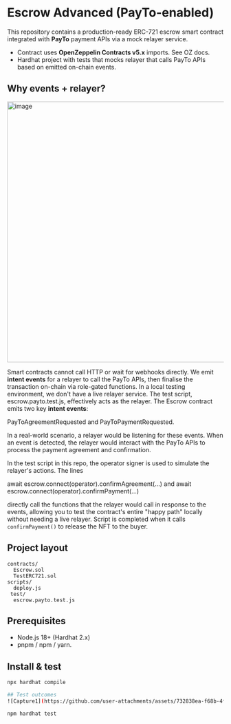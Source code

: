 
# Escrow Advanced (PayTo-enabled)

This repository contains a production-ready ERC-721 escrow smart contract integrated with **PayTo** payment APIs via a mock relayer service.

- Contract uses **OpenZeppelin Contracts v5.x** imports. See OZ docs.  
- Hardhat project with tests that mocks relayer that calls PayTo APIs based on emitted on-chain events.

## Why events + relayer?

<img width="1890" height="606" alt="image" src="https://github.com/user-attachments/assets/484db5e6-ff6f-41d8-91a5-a0c0ed5e6912" />

Smart contracts cannot call HTTP or wait for webhooks directly. We emit **intent events** for a relayer to call the PayTo APIs, then finalise the transaction on-chain via role-gated functions. 
In a local testing environment, we don't have a live relayer service. The test script, escrow.payto.test.js, effectively acts as the relayer.
The Escrow contract emits two key **intent events**: 

PayToAgreementRequested  and 
PayToPaymentRequested. 

In a real-world scenario, a relayer would be listening for these events. When an event is detected, the relayer would interact with the PayTo APIs to process the payment agreement and confirmation.

In the test script in this repo, the operator signer is used to simulate the relayer's actions. The lines 

await escrow.connect(operator).confirmAgreement(...) and 
await escrow.connect(operator).confirmPayment(...) 

directly call the functions that the relayer would call in response to the events, allowing you to test the contract's entire "happy path" locally without needing a live relayer.
Script is completed when it calls `confirmPayment()` to release the NFT to the buyer.



## Project layout
```
contracts/
  Escrow.sol
  TestERC721.sol
scripts/
  deploy.js
 test/
  escrow.payto.test.js
```

## Prerequisites
- Node.js 18+ (Hardhat 2.x)  
- pnpm / npm / yarn.

## Install & test
```bash
npx hardhat compile

## Test outcomes
![Capture1](https://github.com/user-attachments/assets/732838ea-f68b-4f08-a9ee-5c1a49d5a946)

npm hardhat test
```


